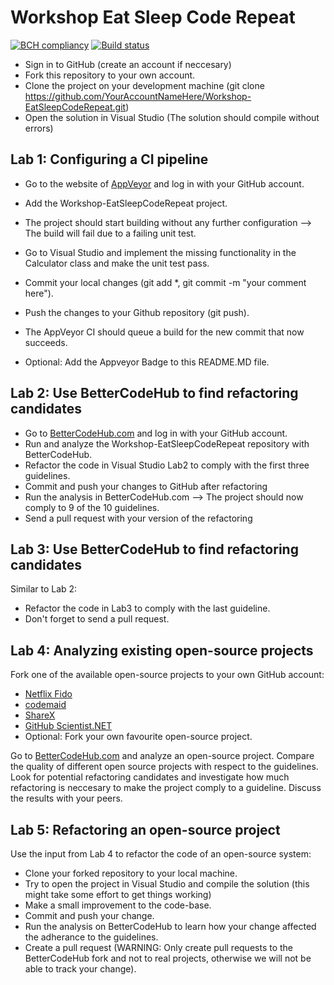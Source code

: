 # Workshop Eat Sleep Code Repeat

[![BCH compliancy](http://bettercodehub.com/edge/badge/p3pijn/Workshop-EatSleepCodeRepeat)](https://bettercodehub.com)
[![Build status](https://ci.appveyor.com/api/projects/status/q2ef4ya0fkicacdq?svg=true)](https://ci.appveyor.com/project/p3pijn/workshop-eatsleepcoderepeat-r3xjo)


* Sign in to GitHub (create an account if neccesary)
* Fork this repository to your own account.
* Clone the project on your development machine (git clone https://github.com/YourAccountNameHere/Workshop-EatSleepCodeRepeat.git)
* Open the solution in Visual Studio (The solution should compile without errors)

## Lab 1: Configuring a CI pipeline
* Go to the website of [AppVeyor](https://appveyor.com) and log in with your GitHub account.
* Add the Workshop-EatSleepCodeRepeat project.
* The project should start building without any further configuration --> The build will fail due to a failing unit test.

* Go to Visual Studio and implement the missing functionality in the Calculator class and make the unit test pass.
* Commit your local changes (git add *, git commit -m "your comment here").
* Push the changes to your Github repository (git push).

* The AppVeyor CI should queue a build for the new commit that now succeeds.
* Optional: Add the Appveyor Badge to this README.MD file.

## Lab 2: Use BetterCodeHub to find refactoring candidates
* Go to [BetterCodeHub.com](https://bettercodehub.com) and log in with your GitHub account.
* Run and analyze the Workshop-EatSleepCodeRepeat repository with BetterCodeHub.
* Refactor the code in Visual Studio Lab2 to comply with the first three guidelines.
* Commit and push your changes to GitHub after refactoring
* Run the analysis in BetterCodeHub.com --> The project should now comply to 9 of the 10 guidelines.
* Send a pull request with your version of the refactoring

## Lab 3: Use BetterCodeHub to find refactoring candidates
Similar to Lab 2:
* Refactor the code in Lab3 to comply with the last guideline.
* Don't forget to send a pull request.

## Lab 4: Analyzing existing open-source projects
Fork one of the available open-source projects to your own GitHub account:
* [Netflix Fido](https://github.com/BetterCodeHub/Fido)
* [codemaid](https://github.com/BetterCodeHub/codemaid)
* [ShareX](https://github.com/BetterCodeHub/ShareX)
* [GitHub Scientist.NET](https://github.com/BetterCodeHub/Scientist.net)
* Optional: Fork your own favourite open-source project.

Go to [BetterCodeHub.com](https://bettercodehub.com) and analyze an open-source project.
Compare the quality of different open source projects with respect to the guidelines.
Look for potential refactoring candidates and investigate how much refactoring is neccesary to make the project comply to a guideline.
Discuss the results with your peers.

## Lab 5: Refactoring an open-source project

Use the input from Lab 4 to refactor the code of an open-source system:
* Clone your forked repository to your local machine.
* Try to open the project in Visual Studio and compile the solution (this might take some effort to get things working)
* Make a small improvement to the code-base.
* Commit and push your change.
* Run the analysis on BetterCodeHub to learn how your change affected the adherance to the guidelines.
* Create a pull request (WARNING: Only create pull requests to the BetterCodeHub fork and not to real projects, otherwise we will not be able to track your change).



